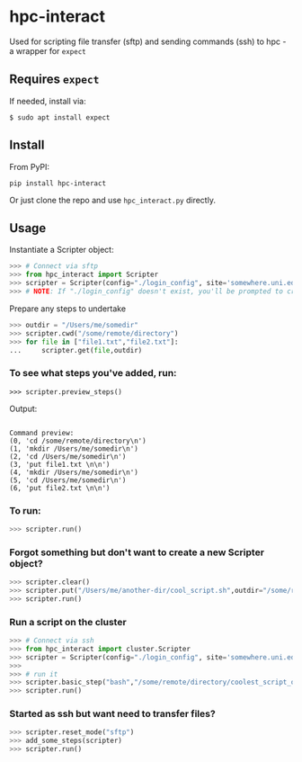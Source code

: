 # hpc-interact
Used for scripting file transfer (sftp) and sending commands (ssh) to hpc - a wrapper for `expect`

## Requires `expect`
If needed, install via:
```
$ sudo apt install expect
```

## Install
From PyPI:
```console
pip install hpc-interact
```

Or just clone the repo and use `hpc_interact.py` directly.

## Usage
Instantiate a Scripter object:
```python
>>> # Connect via sftp
>>> from hpc_interact import Scripter
>>> scripter = Scripter(config="./login_config", site='somewhere.uni.edu', mode='sftp')
>>> # NOTE: If "./login_config" doesn't exist, you'll be prompted to create it
```

Prepare any steps to undertake
```python
>>> outdir = "/Users/me/somedir"
>>> scripter.cwd("/some/remote/directory")
>>> for file in ["file1.txt","file2.txt"]:
...     scripter.get(file,outdir)
```

### To see what steps you've added, run:
```
>>> scripter.preview_steps()
```
Output:
```console

Command preview:
(0, 'cd /some/remote/directory\n')
(1, 'mkdir /Users/me/somedir\n')
(2, 'cd /Users/me/somedir\n')
(3, 'put file1.txt \n\n')
(4, 'mkdir /Users/me/somedir\n')
(5, 'cd /Users/me/somedir\n')
(6, 'put file2.txt \n\n')
```

### To run:
```python
>>> scripter.run()
```

### Forgot something but don't want to create a new Scripter object?
```python
>>> scripter.clear()
>>> scripter.put("/Users/me/another-dir/cool_script.sh",outdir="/some/remote/directory",new_name="coolest_script_on_the_hpc.sh")
>>> scripter.run()
```

### Run a script on the cluster
```python
>>> # Connect via ssh
>>> from hpc_interact import cluster.Scripter
>>> scripter = Scripter(config="./login_config", site='somewhere.uni.edu', mode='ssh')
>>> 
>>> # run it
>>> scripter.basic_step("bash","/some/remote/directory/coolest_script_on_the_hpc.sh")
>>> scripter.run()
```

### Started as ssh but want need to transfer files?
```python
>>> scripter.reset_mode("sftp")
>>> add_some_steps(scripter)
>>> scripter.run()
```